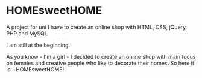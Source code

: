 # HOMEsweetHOME
A project for uni
I have to create an online shop with HTML, CSS, jQuery, PHP and MySQL

I am still at the beginning.

As you know - I'm a girl - I decided to create an online shop with main focus on females and 
creative people who like to decorate their homes. So here it is - HOMEsweetHOME!

